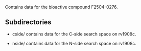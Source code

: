 Contains data for the bioactive compound F2504-0276.

## Subdirectories

- cside/ contains data for the C-side search space on rv1908c.

- nside/ contains data for the N-side search space on rv1908c.

